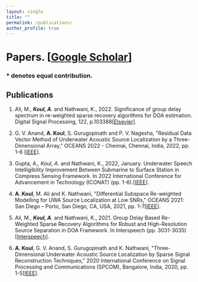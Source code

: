 ```yaml
---
layout: single
title: ""
permalink: /publications/
author_profile: true
---
```

# <i class="fa fa-fw fa-paste"></i> Papers. [[Google Scholar](https://scholar.google.com/citations?user=NljRoewAAAAJ&hl=en)] #

### * denotes equal contribution.
## Publications
1. Ali, M.<sup>*</sup>, **Koul, A**.<sup>*</sup> and Nathwani, K., 2022. Significance of group delay spectrum in re-weighted sparse recovery algorithms for DOA estimation. Digital Signal Processing, 122, p.103388[[Elsevier](https://doi.org/10.1016/j.dsp.2022.103388)].

2. G. V. Anand, **A. Koul**, S. Gurugopinath and P. V. Nagesha, "Residual Data Vector Method of Underwater Acoustic Source Localization by a Three-Dimensional Array," OCEANS 2022 - Chennai, Chennai, India, 2022, pp. 1-6 [[IEEE](https://ieeexplore.ieee.org/document/9775269)].

3. Gupta, A.<sup>*</sup>, Koul, A.<sup>*</sup> and Nathwani, K., 2022, January. Underwater Speech Intelligibility Improvement Between Submarine to Surface Station in Compress Sensing Framework. In 2022 International Conference for Advancement in Technology (ICONAT) (pp. 1-6).[[IEEE](https://ieeexplore.ieee.org/document/9726099)]. 

4. **A. Koul**, M. Ali and K. Nathwani, "Differential Subspace Re-weighted Modelling for UWA Source Localization at Low SNRs," OCEANS 2021: San Diego – Porto, San Diego, CA, USA, 2021, pp. 1-7[[IEEE](https://ieeexplore.ieee.org/document/9705716)]. 

5. Ali, M.<sup>*</sup>, **Koul, A**.<sup>*</sup> and Nathwani, K., 2021. Group Delay Based Re-Weighted Sparse Recovery Algorithms for Robust and High-Resolution Source Separation in DOA Framework. In Interspeech (pp. 3031-3035)[[Interspeech](https://www.isca-archive.org/interspeech_2021/ali21_interspeech.html)]. 

6. **A. Koul**, G. V. Anand, S. Gurugopinath and K. Nathwani, "Three-Dimensional Underwater Acoustic Source Localization by Sparse Signal Reconstruction Techniques," 2020 International Conference on Signal Processing and Communications (SPCOM), Bangalore, India, 2020, pp. 1-5[[IEEE](https://ieeexplore.ieee.org/document/9179579)]. 

